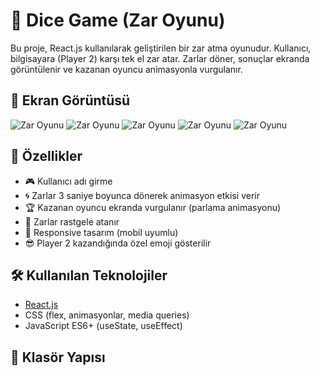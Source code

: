# 🎲 Dice Game (Zar Oyunu)

Bu proje, React.js kullanılarak geliştirilen bir zar atma oyunudur. Kullanıcı, bilgisayara (Player 2) karşı tek el zar atar. Zarlar döner, sonuçlar ekranda görüntülenir ve kazanan oyuncu animasyonla vurgulanır.

## 📸 Ekran Görüntüsü

![Zar Oyunu](./images/ss1.png)
![Zar Oyunu](./images/ss2.png)
![Zar Oyunu](./images/ss3.png)
![Zar Oyunu](./images/ss4.png)
![Zar Oyunu](./images/ss5.png)

## 🚀 Özellikler

- 🎮 Kullanıcı adı girme
- 🌀 Zarlar 3 saniye boyunca dönerek animasyon etkisi verir
- 🏆 Kazanan oyuncu ekranda vurgulanır (parlama animasyonu)
- 🎲 Zarlar rastgele atanır
- 📱 Responsive tasarım (mobil uyumlu)
- 😎 Player 2 kazandığında özel emoji gösterilir

## 🛠️ Kullanılan Teknolojiler

- [React.js](https://reactjs.org/)
- CSS (flex, animasyonlar, media queries)
- JavaScript ES6+ (useState, useEffect)

## 📁 Klasör Yapısı

